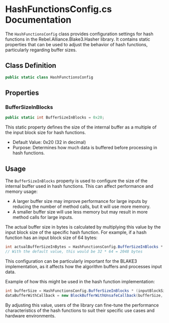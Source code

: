 # HashFunctionsConfig.cs Documentation

The `HashFunctionsConfig` class provides configuration settings for hash functions in the Rebel.Alliance.Blake3.Hasher library. It contains static properties that can be used to adjust the behavior of hash functions, particularly regarding buffer sizes.

## Class Definition

```csharp
public static class HashFunctionsConfig
```

## Properties

### BufferSizeInBlocks

```csharp
public static int BufferSizeInBlocks = 0x20;
```

This static property defines the size of the internal buffer as a multiple of the input block size for hash functions.

- Default Value: 0x20 (32 in decimal)
- Purpose: Determines how much data is buffered before processing in hash functions.

## Usage

The `BufferSizeInBlocks` property is used to configure the size of the internal buffer used in hash functions. This can affect performance and memory usage:

- A larger buffer size may improve performance for large inputs by reducing the number of method calls, but it will use more memory.
- A smaller buffer size will use less memory but may result in more method calls for large inputs.

The actual buffer size in bytes is calculated by multiplying this value by the input block size of the specific hash function. For example, if a hash function has an input block size of 64 bytes:

```csharp
int actualBufferSizeInBytes = HashFunctionsConfig.BufferSizeInBlocks * 64;
// With the default value, this would be 32 * 64 = 2048 bytes
```

This configuration can be particularly important for the BLAKE3 implementation, as it affects how the algorithm buffers and processes input data.

Example of how this might be used in the hash function implementation:

```csharp
int bufferSize = HashFunctionsConfig.BufferSizeInBlocks * (inputBlockSize / 8);
dataBufferWithCallback = new BlockBufferWithUnsafeCallback(bufferSize, blockSizeInBytes, HashDataBufferCallback);
```

By adjusting this value, users of the library can fine-tune the performance characteristics of the hash functions to suit their specific use cases and hardware environments.
